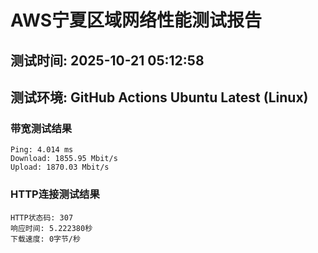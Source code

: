 # AWS宁夏区域网络性能测试报告
## 测试时间: 2025-10-21 05:12:58
## 测试环境: GitHub Actions Ubuntu Latest (Linux)

### 带宽测试结果
```
Ping: 4.014 ms
Download: 1855.95 Mbit/s
Upload: 1870.03 Mbit/s
```

### HTTP连接测试结果
```
HTTP状态码: 307
响应时间: 5.222380秒
下载速度: 0字节/秒
```


